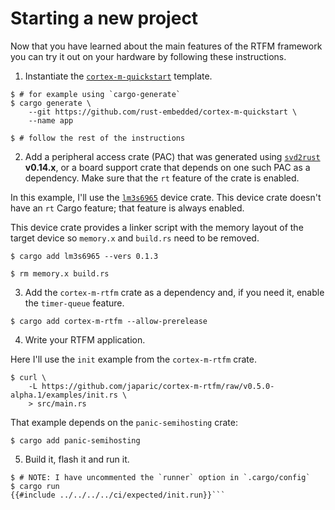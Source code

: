 # Starting a new project

Now that you have learned about the main features of the RTFM framework you can
try it out on your hardware by following these instructions.

1. Instantiate the [`cortex-m-quickstart`] template.

[`cortex-m-quickstart`]: https://github.com/rust-embedded/cortex-m-quickstart#cortex-m-quickstart

``` console
$ # for example using `cargo-generate`
$ cargo generate \
    --git https://github.com/rust-embedded/cortex-m-quickstart \
    --name app

$ # follow the rest of the instructions
```

2. Add a peripheral access crate (PAC) that was generated using [`svd2rust`]
   **v0.14.x**, or a board support crate that depends on one such PAC as a
   dependency. Make sure that the `rt` feature of the crate is enabled.

[`svd2rust`]: https://crates.io/crates/svd2rust

In this example, I'll use the [`lm3s6965`] device crate. This device crate
doesn't have an `rt` Cargo feature; that feature is always enabled.

[`lm3s6965`]: https://crates.io/crates/lm3s6965

This device crate provides a linker script with the memory layout of the target
device so `memory.x` and `build.rs` need to be removed.

``` console
$ cargo add lm3s6965 --vers 0.1.3

$ rm memory.x build.rs
```

3. Add the `cortex-m-rtfm` crate as a dependency and, if you need it, enable the
   `timer-queue` feature.

``` console
$ cargo add cortex-m-rtfm --allow-prerelease
```

4. Write your RTFM application.

Here I'll use the `init` example from the `cortex-m-rtfm` crate.

``` console
$ curl \
    -L https://github.com/japaric/cortex-m-rtfm/raw/v0.5.0-alpha.1/examples/init.rs \
    > src/main.rs
```

That example depends on the `panic-semihosting` crate:

``` console
$ cargo add panic-semihosting
```

5. Build it, flash it and run it.

``` console
$ # NOTE: I have uncommented the `runner` option in `.cargo/config`
$ cargo run
{{#include ../../../../ci/expected/init.run}}```
